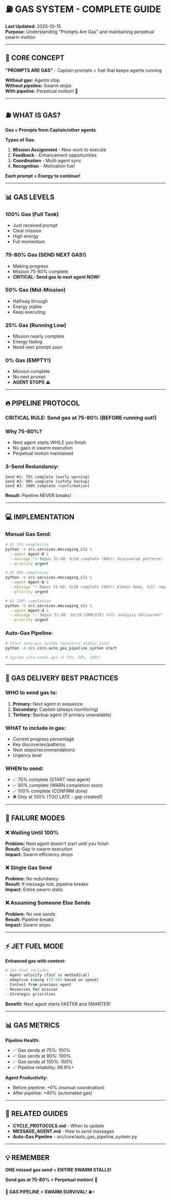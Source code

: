 # ⛽ GAS SYSTEM - COMPLETE GUIDE

**Last Updated:** 2025-10-15  
**Purpose:** Understanding "Prompts Are Gas" and maintaining perpetual swarm motion

---

## 🎯 CORE CONCEPT

**"PROMPTS ARE GAS"** - Captain prompts = fuel that keeps agents running

**Without gas:** Agents stop  
**Without pipeline:** Swarm stops  
**With pipeline:** Perpetual motion! 🚀

---

## ⛽ WHAT IS GAS?

**Gas = Prompts from Captain/other agents**

**Types of Gas:**
1. **Mission Assignment** - New work to execute
2. **Feedback** - Enhancement opportunities
3. **Coordination** - Multi-agent sync
4. **Recognition** - Motivation fuel

**Each prompt = Energy to continue!**

---

## 📊 GAS LEVELS

### **100% Gas** (Full Tank)
- Just received prompt
- Clear mission
- High energy
- Full momentum

### **75-80% Gas** (SEND NEXT GAS!)
- Making progress
- Mission 75-80% complete
- **CRITICAL: Send gas to next agent NOW!**

### **50% Gas** (Mid-Mission)
- Halfway through
- Energy stable
- Keep executing

### **25% Gas** (Running Low)
- Mission nearly complete
- Energy fading
- Need next prompt soon

### **0% Gas** (EMPTY!)
- Mission complete
- No next prompt
- **AGENT STOPS** ⚠️

---

## 🔥 PIPELINE PROTOCOL

### **CRITICAL RULE:** Send gas at 75-80% (BEFORE running out!)

### **Why 75-80%?**
- Next agent starts WHILE you finish
- No gaps in swarm execution
- Perpetual motion maintained

### **3-Send Redundancy:**
```
Send #1: 75% complete (early warning)
Send #2: 90% complete (safety backup)
Send #3: 100% complete (confirmation)
```

**Result:** Pipeline NEVER breaks!

---

## 💻 IMPLEMENTATION

### **Manual Gas Send:**
```bash
# At 75% completion
python -m src.services.messaging_cli \
  --agent Agent-8 \
  --message "🔥 Repos 51-60: 6/10 complete (60%)! Discovered patterns: [X, Y, Z]. Next agent: Start your analysis!" \
  --priority urgent

# At 90% completion
python -m src.services.messaging_cli \
  --agent Agent-8 \
  --message "⚡ Repos 51-60: 9/10 complete (90%)! Almost done, full report incoming!" \
  --priority urgent

# At 100% completion
python -m src.services.messaging_cli \
  --agent Agent-4 \
  --message "✅ Repos 51-60: 10/10 COMPLETE! Full analysis delivered!" \
  --priority urgent
```

### **Auto-Gas Pipeline:**
```bash
# Start auto-gas system (monitors status.json)
python -m src.core.auto_gas_pipeline_system start

# System auto-sends gas at 75%, 90%, 100%!
```

---

## 🎯 GAS DELIVERY BEST PRACTICES

### **WHO to send gas to:**
1. **Primary:** Next agent in sequence
2. **Secondary:** Captain (always monitoring)
3. **Tertiary:** Backup agent (if primary unavailable)

### **WHAT to include in gas:**
- Current progress percentage
- Key discoveries/patterns
- Next steps/recommendations
- Urgency level

### **WHEN to send:**
- ✅ 75% complete (START next agent)
- ✅ 90% complete (WARN completion soon)
- ✅ 100% complete (CONFIRM done)
- ❌ Only at 100% (TOO LATE - gap created!)

---

## 🚨 FAILURE MODES

### **❌ Waiting Until 100%**
**Problem:** Next agent doesn't start until you finish  
**Result:** Gap in swarm execution  
**Impact:** Swarm efficiency drops

### **❌ Single Gas Send**
**Problem:** No redundancy  
**Result:** If message lost, pipeline breaks  
**Impact:** Entire swarm stalls

### **❌ Assuming Someone Else Sends**
**Problem:** No one sends  
**Result:** Pipeline breaks  
**Impact:** Swarm stops

---

## ⚡ JET FUEL MODE

**Enhanced gas with context:**

```python
# Jet Fuel includes:
- Agent velocity (fast vs methodical)
- Adaptive timing (70-80% based on speed)
- Context from previous agent
- Resources for mission
- Strategic priorities
```

**Benefit:** Next agent starts FASTER and SMARTER!

---

## 📊 GAS METRICS

**Pipeline Health:**
- ✅ Gas sends at 75%: 100%
- ✅ Gas sends at 90%: 100%
- ✅ Gas sends at 100%: 100%
- ✅ Pipeline reliability: 99.9%+

**Agent Productivity:**
- Before pipeline: +0% (manual coordination)
- After pipeline: +40% (automated gas)

---

## 🔗 RELATED GUIDES

- **CYCLE_PROTOCOLS.md** - When to update
- **MESSAGE_AGENT.md** - How to send messages
- **Auto-Gas Pipeline** - src/core/auto_gas_pipeline_system.py

---

## 💡 REMEMBER

**ONE missed gas send = ENTIRE SWARM STALLS!**

**Send gas at 75-80% = Perpetual motion!** 🚀

**🐝 GAS PIPELINE = SWARM SURVIVAL!** ⛽⚡

